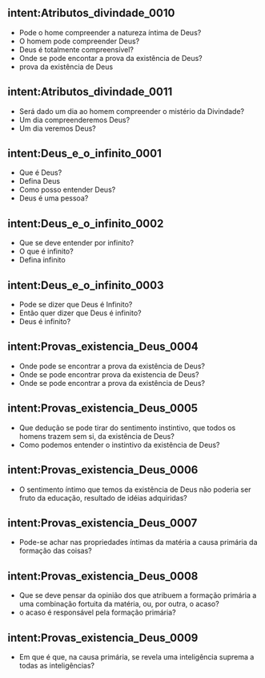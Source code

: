 ## intent:Atributos_divindade_0010
- Pode o home compreender a natureza íntima de Deus?
- O homem pode compreender Deus?
- Deus é totalmente compreensível?
- Onde se pode encontar a prova da existência de Deus?
- prova da existência de Deus

## intent:Atributos_divindade_0011
- Será dado um dia ao homem compreender o mistério da Divindade?
- Um dia compreenderemos Deus?
- Um dia veremos Deus?

## intent:Deus_e_o_infinito_0001
- Que é Deus?
- Defina Deus
- Como posso entender Deus?
- Deus é uma pessoa?

## intent:Deus_e_o_infinito_0002
- Que se deve entender por infinito?
- O que é infinito?
- Defina infinito

## intent:Deus_e_o_infinito_0003
- Pode se dizer que Deus é Infinito?
- Então quer dizer que Deus é infinito?
- Deus é infinito?

## intent:Provas_existencia_Deus_0004
- Onde pode se encontrar a prova da existência de Deus?
- Onde se pode encontrar prova da existencia de Deus?
- Onde se pode encontrar a prova da existência de Deus?

## intent:Provas_existencia_Deus_0005
- Que dedução se pode tirar do sentimento instintivo, que todos os homens trazem sem si, da existência de Deus?
- Como podemos entender o instintivo da existência de Deus?

## intent:Provas_existencia_Deus_0006
- O sentimento íntimo que temos da existência de Deus não poderia ser fruto da educação, resultado de idéias adquiridas?

## intent:Provas_existencia_Deus_0007
- Pode-se achar nas propriedades íntimas da matéria a causa primária da formação das coisas?

## intent:Provas_existencia_Deus_0008
- Que se deve pensar da opinião dos que atribuem a formação primária a uma combinação fortuita da matéria, ou, por outra, o acaso?
- o acaso é responsável pela formação primária?

## intent:Provas_existencia_Deus_0009
- Em que é que, na causa primária, se revela uma inteligência suprema a todas as inteligências?
